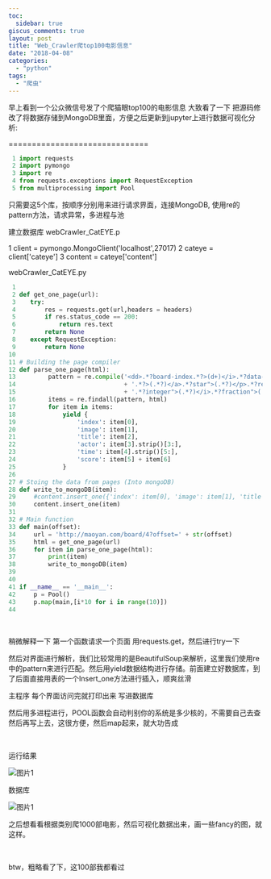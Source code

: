 ```yaml
---
toc:
  sidebar: true
giscus_comments: true
layout: post
title: "Web_Crawler爬top100电影信息"
date: "2018-04-08"
categories: 
  - "python"
tags: 
  - "爬虫"
---
```


早上看到一个公众微信号发了个爬猫眼top100的电影信息 大致看了一下 把源码修改了将数据存储到MongoDB里面，方便之后更新到jupyter上进行数据可视化分析:

==============================

``` python
 1 import requests 
 2 import pymongo
 3 import re
 4 from requests.exceptions import RequestException
 5 from multiprocessing import Pool
 ```

只需要这5个库，按顺序分别用来进行请求界面，连接MongoDB, 使用re的pattern方法，请求异常，多进程与池

建立数据库 webCrawler_CatEYE.p

 1 client = pymongo.MongoClient('localhost',27017)
 2 cateye = client['cateye']
 3 content = cateye['content']

webCrawler_CatEYE.py
```python
 1 
 2 def get_one_page(url):
 3    try:
 4        res = requests.get(url,headers = headers)
 5        if res.status_code == 200:
 6            return res.text
 7        return None
 8    except RequestException:
 9        return None
10 
11 # Building the page compiler
12 def parse_one_page(html):
13         pattern = re.compile('<dd>.*?board-index.*?>(d+)</i>.*?data-src="(.*?)".*?name"><a'
14                              + '.*?>(.*?)</a>.*?star">(.*?)</p>.*?releasetime">(.*?)</p>'
15                              + '.*?integer">(.*?)</i>.*?fraction">(.*?)</i>.*?</dd>', re.S)
16         items = re.findall(pattern, html)
17         for item in items:
18             yield {
19                 'index': item[0],
20                 'image': item[1],
21                 'title': item[2],
22                 'actor': item[3].strip()[3:],
23                 'time': item[4].strip()[5:],
24                 'score': item[5] + item[6]
25             }
26 
27 # Stoing the data from pages (Into mongoDB)
28 def write_to_mongoDB(item):
29     #content.insert_one({'index': item[0], 'image': item[1], 'title': item[2], 'actor': item[3].strip()[3:], 'time':item[4].strip()[5:],'score':item[5] + item[6]})
30     content.insert_one(item)
31 
32 # Main function
33 def main(offset):
34     url = 'http://maoyan.com/board/4?offset=' + str(offset)
35     html = get_one_page(url)
36     for item in parse_one_page(html):
37         print(item)
38         write_to_mongoDB(item)
39 
40 
41 if __name__ == '__main__':
42     p = Pool()
43     p.map(main,[i*10 for i in range(10)])
44 
```
 

稍微解释一下 第一个函数请求一个页面 用requests.get，然后进行try一下

然后对界面进行解析，我们比较常用的是BeautifulSoup来解析，这里我们使用re中的pattern来进行匹配。然后用yield数据结构进行存储。前面建立好数据库，到了后面直接用表的一个Insert_one方法进行插入，顺爽丝滑

主程序 每个界面访问完就打印出来 写进数据库

然后用多进程进行，POOL函数会自动判别你的系统是多少核的，不需要自己去查然后再写上去，这很方便，然后map起来，就大功告成

 

运行结果

![图片1](https://zhengliangliang.files.wordpress.com/2018/04/e59bbee789871.png)

数据库

![图片1](https://zhengliangliang.files.wordpress.com/2018/04/e59bbee7898711.png)

之后想看看根据类别爬1000部电影，然后可视化数据出来，画一些fancy的图，就这样。

 

btw，粗略看了下，这100部我都看过
